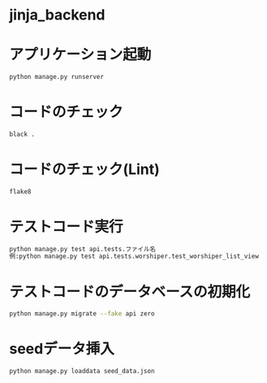 # jinja_backend

# アプリケーション起動
```bash
python manage.py runserver
```

# コードのチェック
```bash
black .
```

# コードのチェック(Lint)
```bash
flake8
```

# テストコード実行
```bash
python manage.py test api.tests.ファイル名
例:python manage.py test api.tests.worshiper.test_worshiper_list_view
```

# テストコードのデータベースの初期化
```bash
python manage.py migrate --fake api zero
```

# seedデータ挿入
```bash
python manage.py loaddata seed_data.json
```
